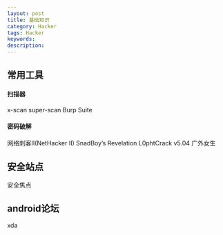 ```yaml
---
layout: post
title: 基础知识
category: Hacker
tags: Hacker
keywords: 
description: 
---
```



## 常用工具

#### 扫描器

x-scan
super-scan
Burp Suite

#### 密码破解

网络刺客II(NetHacker II)
SnadBoy’s Revelation
L0phtCrack v5.04
广外女生

## 安全站点

安全焦点

## android论坛

xda